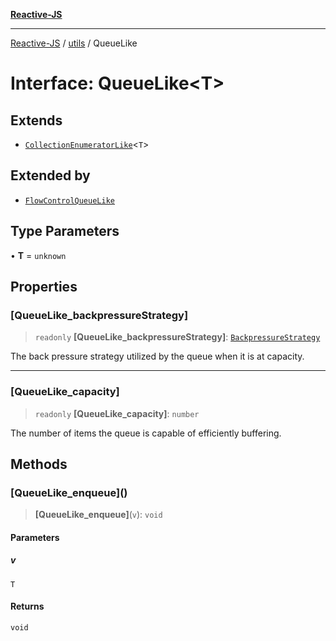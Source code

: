 [**Reactive-JS**](../../README.md)

***

[Reactive-JS](../../README.md) / [utils](../README.md) / QueueLike

# Interface: QueueLike\<T\>

## Extends

- [`CollectionEnumeratorLike`](CollectionEnumeratorLike.md)\<`T`\>

## Extended by

- [`FlowControlQueueLike`](FlowControlQueueLike.md)

## Type Parameters

• **T** = `unknown`

## Properties

### \[QueueLike\_backpressureStrategy\]

> `readonly` **\[QueueLike\_backpressureStrategy\]**: [`BackpressureStrategy`](../type-aliases/BackpressureStrategy.md)

The back pressure strategy utilized by the queue when it is at capacity.

***

### \[QueueLike\_capacity\]

> `readonly` **\[QueueLike\_capacity\]**: `number`

The number of items the queue is capable of efficiently buffering.

## Methods

### \[QueueLike\_enqueue\]()

> **\[QueueLike\_enqueue\]**(`v`): `void`

#### Parameters

##### v

`T`

#### Returns

`void`
